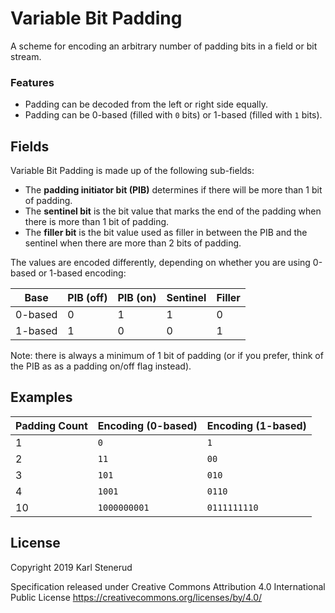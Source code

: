 Variable Bit Padding
====================

A scheme for encoding an arbitrary number of padding bits in a field or bit stream.


### Features

* Padding can be decoded from the left or right side equally.
* Padding can be 0-based (filled with `0` bits) or 1-based (filled with `1` bits).



Fields
------

Variable Bit Padding is made up of the following sub-fields:

* The **padding initiator bit (PIB)** determines if there will be more than 1 bit of padding.
* The **sentinel bit** is the bit value that marks the end of the padding when there is more than 1 bit of padding.
* The **filler bit** is the bit value used as filler in between the PIB and the sentinel when there are more than 2 bits of padding.

The values are encoded differently, depending on whether you are using 0-based or 1-based encoding:

| Base    | PIB (off) | PIB (on) | Sentinel | Filler |
| ------- | --------- | -------- | -------- | ------ |
| 0-based |         0 |        1 |        1 |      0 |
| 1-based |         1 |        0 |        0 |      1 |

Note: there is always a minimum of 1 bit of padding (or if you prefer, think of the PIB as as a padding on/off flag instead).



Examples
--------

| Padding Count | Encoding (0-based) | Encoding (1-based) |
| ------------- | ------------------ | ------------------ |
|             1 | `0`                | `1`                |
|             2 | `11`               | `00`               |
|             3 | `101`              | `010`              |
|             4 | `1001`             | `0110`             |
|            10 | `1000000001`       | `0111111110`       |



License
-------

Copyright 2019 Karl Stenerud

Specification released under Creative Commons Attribution 4.0 International Public License https://creativecommons.org/licenses/by/4.0/
